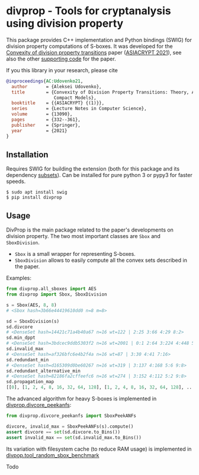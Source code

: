 # divprop - Tools for cryptanalysis using division property

This package provides C++ implementation and Python bindings (SWIG) for division property computations of S-boxes. It was developed for the [Convexity of division property transitions](https://eprint.iacr.org/2021/1285) paper ([ASIACRYPT 2021](https://link.springer.com/chapter/10.1007/978-3-030-92062-3_12)), see also the other [supporting code](https://github.com/CryptoExperts/AC21-divprop-convexity/) for the paper.

If you this library in your research, please cite

```bib
@inproceedings{AC:Udovenko21,
  author       = {Aleksei Udovenko},
  title        = {Convexity of Division Property Transitions: Theory, Algorithms and
                  Compact Models},
  booktitle    = {{ASIACRYPT} {(1)}},
  series       = {Lecture Notes in Computer Science},
  volume       = {13090},
  pages        = {332--361},
  publisher    = {Springer},
  year         = {2021}
}
```

## Installation

Requires SWIG for building the extension (both for this package and its dependency [subsets](https://github.com/hellman/subsets)). Can be installed for pure python 3 or pypy3 for faster speeds.

```
$ sudo apt install swig
$ pip install divprop
```

## Usage

DivProp is the main package related to the paper's developments on division property. The two most important classes are `Sbox` and `SboxDivision`.

- `Sbox` is a small wrapper for representing S-boxes. 
- `SboxDivision` allows to easily compute all the convex sets described in the paper.

Examples:

```py
from divprop.all_sboxes import AES
from divprop import Sbox, SboxDivision

s = Sbox(AES, 8, 8)
# <Sbox hash=3b66e44419610dd0 n=8 m=8>

sd = SboxDivision(s)
sd.divcore
# <DenseSet hash=14421c71a4b40a67 n=16 wt=122 | 2:25 3:66 4:29 8:2>
sd.min_dppt
# <DenseSet hash=3bdcec9ddb5303f2 n=16 wt=2001 | 0:1 2:64 3:224 4:448 5:560 6:428 7:173 8:54 9:42 10:6 16:1>
sd.invalid_max
# <DenseSet hash=af326bfc6e4b2f4a n=16 wt=87 | 3:30 4:41 7:16>
sd.redundant_min
# <DenseSet hash=d165309d0be60267 n=16 wt=319 | 3:137 4:168 5:6 9:8>
sd.redundant_alternative_min
# <DenseSet hash=82186fa2cffeefc6 n=16 wt=274 | 3:152 4:112 5:2 9:8>
sd.propagation_map
[[0], [1, 2, 4, 8, 16, 32, 64, 128], [1, 2, 4, 8, 16, 32, 64, 128], ..., [4, 10, 18, 24, 33, 40, 48, 65, 80, 98, 129, 144], [255]]
```

The advanced algorithm for heavy S-boxes is implemented in [divprop.divcore_peekanfs](./src/divprop/divcore_peekanfs.py):

```py
from divprop.divcore_peekanfs import SboxPeekANFs

divcore, invalid_max = SboxPeekANFs(s).compute()
assert divcore == set(sd.divcore.to_Bins())
assert invalid_max == set(sd.invalid_max.to_Bins())
```

Its variation with filesystem cache (to reduce RAM usage) is implemented in [divpop.tool_random_sbox_benchmark](./src/divprop/tool_random_sbox_benchmark.py)


Todo
